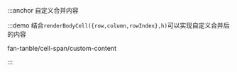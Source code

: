 :::anchor 自定义合并内容

:::demo 结合`renderBodyCell({row,column,rowIndex},h)`可以实现自定义合并后的内容

fan-tanble/cell-span/custom-content

:::
